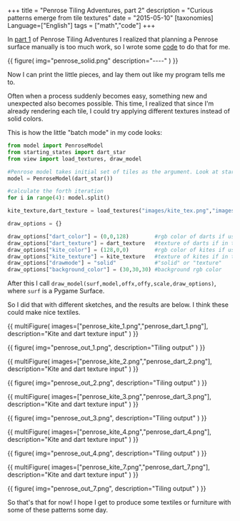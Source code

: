 +++
title = "Penrose Tiling Adventures, part 2"
description = "Curious patterns emerge from tile textures"
date = "2015-05-10"
[taxonomies]
Language=["English"]
tags = ["math","code"]
+++

In [part 1](@/text/2015-penrose-1/index.md) of Penrose Tiling Adventures I realized that planning a Penrose
surface manually is too much work, so I wrote some
[code](https://github.com/mollikka/Penrose) to do that for me.

{{
    figure(
        img="penrose_solid.png"
        description="----"
    )
}}



Now I can print the little pieces, and lay them out like my program tells me to.

Often when a process suddenly becomes easy, something new and unexpected also
becomes possible. This time, I realized that since I'm already rendering each tile, 
I could try applying different textures instead of solid colors.

This is how the little "batch mode" in my code looks:

```python
from model import PenroseModel
from starting_states import dart_star
from view import load_textures, draw_model

#Penrose model takes initial set of tiles as the argument. Look at starting_states.py for examples.
model = PenroseModel(dart_star())

#calculate the forth iteration
for i in range(4): model.split()

kite_texture,dart_texture = load_textures("images/kite_tex.png","images/dart_tex.png")

draw_options = {}

draw_options["dart_color"] = (0,0,128)        #rgb color of darts if using solid coloring
draw_options["dart_texture"] = dart_texture   #texture of darts if in texture mode
draw_options["kite_color"] = (128,0,0)        #rgb color of kites if using solid coloring
draw_options["kite_texture"] = kite_texture   #texture of kites if in texture mode
draw_options["drawmode"] = "solid"            #"solid" or "texture"
draw_options["background_color"] = (30,30,30) #background rgb color
```

After this I call `draw_model(surf,model,offx,offy,scale,draw_options)`, where `surf` is a Pygame Surface.

So I did that with different sketches, and the results are below. I think these
could make nice textiles.

{{
        multiFigure(
                images=["penrose_kite_1.png","penrose_dart_1.png"],
                description="Kite and dart texture input"
        )
}}

{{
        figure(
                img="penrose_out_1.png",
                description="Tiling output"
        )
}}

{{
        multiFigure(
                images=["penrose_kite_2.png","penrose_dart_2.png"],
                description="Kite and dart texture input"
        )
}}

{{
        figure(
                img="penrose_out_2.png",
                description="Tiling output"
        )
}}

{{
        multiFigure(
                images=["penrose_kite_3.png","penrose_dart_3.png"],
                description="Kite and dart texture input"
        )
}}

{{
        figure(
                img="penrose_out_3.png",
                description="Tiling output"
        )
}}

{{
        multiFigure(
                images=["penrose_kite_4.png","penrose_dart_4.png"],
                description="Kite and dart texture input"
        )
}}

{{
        figure(
                img="penrose_out_4.png",
                description="Tiling output"
        )
}}

{{
        multiFigure(
                images=["penrose_kite_7.png","penrose_dart_7.png"],
                description="Kite and dart texture input"
        )
}}

{{
        figure(
                img="penrose_out_7.png",
                description="Tiling output"
        )
}}

So that's that for now! I hope I get to produce some textiles or furniture with some of these patterns some day.

